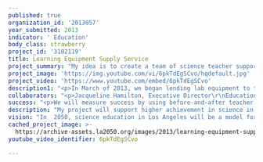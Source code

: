 ```yaml
---
published: true
organization_id: '2013057'
year_submitted: 2013
indicator: ' Education'
body_class: strawberry
project_id: '3102119'
title: Learning Equipment Supply Service
project_summary: "My idea is to create a team of science teacher support  specialists who will visit up to fifteen teachers per week in Los Angeles middle and elementary schools, including the three high school science teachers whom we already serve.  We would support their students’ acquisition of grade-level math and science skills and knowledge by offering three services:  \r\n<p>(1) creation of tutoring programs, </p>\r\n<p>(2) delivery of teacher-driven technical support and professional development, and </p>\r\n<p>(3) facilitation of project-based and other types of labor-intensive innovative learning activities.  \r\nExperience and material resources for these three services already exist on our team.</p>\r\n\r\n<p>My indicator is Education. </p> <p> On a completely volunteer basis, running on personal donations from  me, we have been serving a few Los Angeles science teachers with lab equipment loans for about a year.  Feedback from teachers, administrators, and project advisors has indicated that lab equipment is not the biggest problem in Los Angeles inner-city science education.  Instead, we need to address deficits in basic skills and scientific background knowledge for younger students before they hit high school.  Formal research studies confirm that the basic academic skill levels of inner-city students diverge from the skill levels of their richer counterparts by the sixth grade, as reviewed by this scholarly article from an education research agency: http://educationnorthwest.org/webfm_send/529 .  \r\nJournalism in Los Angeles confirms the need for more science education at elementary schools too, as proclaimed in this Los Angeles Times article: http://articles.latimes.com/2006/nov/20/opinion/ed-science20 .\r\n\r\nThe three services that I am proposing for funding here would directly address these problems.  These are not new ideas. </p>\r\n<p>1) Basic skills tutoring programs already exist at a few Los Angeles schools, and we have set one up ourselves at a high school; our inner-city students either need more of these or need to be connected to these.  </p>\r\n<p> 2) High-quality professional development sessions for science teachers are made available by agencies such as CalTeach at UCLA and JPL at NASA, but none of these programs provide teachers with customized technical help to meet each teacher’s specific needs and goals in their respective classrooms with their own students.  </p>\r\n<p> 3) Many L.A. schoolteachers already implement new ways to get more of their students to learn science, such as project-based learning and problem-based learning, but these inspiring incidences of active learning can be increased and spread to other teachers too, if expert help, teacher support and equipment were to be more readily available. </p> \r\n\r\n<p>These activities will impact education in Los Angeles by improving the skills and interests of students, especially the minority students, flowing into our inner-city Los Angeles high schools.  There, our high school teachers will encounter more confidence and better skills in their students, along with better college and career prospects.  Inner-city high school science and math teachers will be able to teach at higher levels, with greater rigor.  The resultant increases in self-efficacy of both high school students and their teachers will be evident in higher graduation rates and higher rates of interest in scientific careers.  Ultimately, we will see more of our students going to college and more of our students landing stimulating and well-paid jobs in L.A. associated with science, technology, engineering, and mathematics. </p>\r\n\r\n<p>The Learning Equipment Supply Service is currently staffed by volunteers, including me,  in our spare time.  The skills that we practice in our sustaining day jobs directly relate to the services that I am proposing here; for example,  I’m an experienced lab technician at a fancy private school where I serve and support eight science teachers with their technical needs, and I have also been a middle school science teacher, a high school chemistry teacher, and an adjunct college chemistry instructor.  With the LA 2050 grant, we can bring our already-polished skills into the public school arena, to produce a better L.A. for 2050. </p>"
project_image: 'https://img.youtube.com/vi/6pkTdEgSCvo/hqdefault.jpg'
project_video: 'https://www.youtube.com/embed/6pkTdEgSCvo'
description1: "<p>In March of 2013, we began lending lab equipment to the science teacher at YouthBuild Charter School in Pacoima. </p>\r\n\r\n<p>In March of 2013, we constructed a physics demonstration device and donated it to a physics teacher at University High School in Los Angeles.</p>\r\n\r\n<p>In February of 2013, we successfully arranged for a college chemistry major to volunteer as a teaching assistant and tutor in a local Los Angeles high school chemistry classroom (Humanitas Academy of Art and Technology, LAUSD).  The following month, we made this arrangement more permanent by establishing a formal partnership between that high school and EPIC (Educational Participation In Communities) of the California State University Los Angeles, whereby college students may earn academic credit for volunteer work at the high school. </p>\r\n\r\n<p>In February of 2013, we brought liquid nitrogen to four Los Angeles middle and high schools for use in demonstrations by teachers.  We also provided the teachers with appropriate safety gear when necessary. </p>\r\n\r\n<p>In January and February of 2013, we acquired valuable lab equipment donations from Dr. Vivian Medina of Baxter Bioscience.</p>\r\n\r\n<p>In January of 2013, we acquired valuable lab equipment donations from Luz Rivas of Iridescent Learning.</p>\r\n\r\n<p>In January of 2013 and in December of 2012, we planned and ran hands-on science activities sessions at the Zimmer Children's Museum.</p>\r\n\r\n<p>In October of 2012, we acquired valuable lab equipment donations from Pasadena City College.</p>\r\n\r\n<p>In August of 2012, we became a non-profit project under the 501(c)3 auspices of the Education Consortium of Central Los Angeles, directed by Jacqueline Hamilton.</p>\r\n\r\n<p>In May of 2012, we lent our first piece of lab equipment to a public school physics teacher in Los Angeles (James Rice of Humanitas Academy of Art and Technology)</p>\r\n\r\n<p>In October of 2011, we opened as a private, profit-seeking business.</p>"
collaborators: "<p>Jacqueline Hamilton, Executive Director\r\nEducation Consortium of Central Los Angeles\r\nECCLA acts as fiscal sponsor for the project; ECCLA works with roughly 55 schools in central L.A.</p><p>James Rice\r\nChemistry & physics teacher \r\nHumanitas Academy of Art & Technology High School</p>\r\n<p>Ruth Chung\r\nLibrarian, Fashion Institute of Design and Merchandising\r\nTeacher, Burbank Unified School District</p><p>Christopher Arellano\r\nRepresentative, United Teachers Los Angeles</p><p>Schetema Stevens\r\nM.S. Chemistry, California Institute of Technology\r\nGraduate Student Researcher in chemical education at University of Nevada, Las Vegas</p>Neyda Muyuz, Student, LA Trade Tech College\r\nIlse Valerio and Ding Huang, Students, Pasadena City College\r\n"
success: "<p>We will measure success by using before-and-after teacher surveys, student surveys, and anonymous student grade averages.  I have budgeted for an independent consultant to evaluate our work, in order to maximize the impartiality and validity of our evaluation.</p>\r\n\r\n<p>Tentatively, I think the following metrics would be appropriate.  I have\r\n adapted these from the United States Navy’s STEM-2-Stern educational outreach program’s evaulation metrics document, located online at:\r\nhttp://www.stem2stern.org/uploaded_images/Proposed%20Minimum%20STEM%20Education%20Program%20Metrics_v6.pdf</p>\r\n\r\n<p>Metric #1 Project reach</p>\r\n<p>Expectations are:  1500 students, 15 teachers, 1350 Black/Hispanic, 750 female.</p>\r\n<p>- Number of teacher participants who maintain participation for 4.5 or \r\nmore months</p>\r\n<p>- Number of student participants who maintain participation for 4.5 or \r\nmore months</p>\r\n<p>- Number of female student participants who maintain participation for 4.5 or more months </p>\r\n<p>- Number of Black + Hispanic student participants who maintain \r\nparticipation for 4.5 or more months</p>\r\n\r\n<p>Metric # 2 Funding</p>\r\n<p>- Does new funding for the following year materialize from elsewhere, based on successful initial work funded by this Goldhirsh LA-2050 grant?</p>\r\n\r\n<p>Metric # 3 Student participant performance</p>\r\n<p>- Student progress in science as reported by participating teachers</p>\r\n<p>- Student progress in basic skills as reported by participating teachers</p>\r\n<p>- STAR basic skills test score improvements in participating classrooms, compared to previous years' classes' scores</p>\r\n<p>- STAR science test scores in participating 5th and 8th grade classrooms, compared to previous years' classes' scores</p>\r\n\r\n<p>Metric # 4 STEM career interest</p>\r\n<p>- Number of participating students with expressed/demonstrated interest in pursuing STEM careers, via pre-project and post-project surveys </p>\r\n\r\n<p>Metric # 5 Teacher impact</p>\r\n<p>- Self-reported teacher confidence in teaching science, via pre-project and post-project surveys</p>\r\n<p>- Number of project-based or other multi-modality, innovative learning activities completed in class due to this project's assistance</p>"
description: "My project will support higher achievement in science in Los Angeles schools, and will contribute to the pipeline of scientists and engineers needed to replace the aging workforce in L.A.'s considerable technology and bioscience industries.  As many as 50% of the current workforce in those industries locally will become eligible to retire within the next five years.  A larger, more diverse pool of qualified engineers and others will benefit L.A. significantly over the long term.\r\n\r\nFurther, increased familiarity and comfort with science at the middle \r\nand high school level will increase the number and quality of local \r\napplicants to college and technical programs.  A better, more diverse, \r\nlarger applicant pool will benefit technical employers in Los Angeles \r\nsuch as Baxter Healthcare, Google, Grifols, SpaceX, others whose hiring needs are expected to increase in coming years.    \r\n\r\nIn addition to this economic benefit to the area, my project may  \r\ncreate a better understanding of scientific issues among the general \r\npublic, including voters.  Such a voting public will have a better \r\nunderstanding of how to evaluate what is presented in the media about science issues relating to public policy, such as energy generation, pollution, climate change, and many other issues.  \r\n\r\nMy project empowers future, voting Angelenos by helping them to acquire the background knowledge that they will need to form well-reasoned opinions on local issues of electoral interest."
vision: "In  2050, science education in Los Angeles will be a model for the nation in the frequency and quality of hands-on activities at even the poorest of public schools.  Graduation rates will have seen significant, sustained increase at the many schools served by my \r\nproject.  For a couple of decades up to 2050, state and community \r\ncollege science programs in Los Angeles will have been seeing larger \r\nnumbers of high-caliber students entering with focused interests in \r\nscience, and this trend will have encouraged these higher-ed schools to increase the quality of their own science programs.  Students served by my project will raise the bar when it comes to science education.\r\n\r\nBy 2050, my project will have evolved to provide services to schools to ensure that their own equipment is always inventoried, in good repair, and ready to use.  The project will also have expanded to  serve teachers in other disciplines such as mathematics, in addition to science.  State and school officials across the nation are developing a new set of curricular standards (\"Common Core State Standards\") which encourage hands-on activities in several different subjects.  The adoption of Common Core will have increased the need for support services like LESS, which will have evolved into better support for teachers learning to use project-based and other innovative hands-on activities.\r\n\r\nIn 2050, my idea's project will be continuing under someone else's \r\nleadership (I'm 38 years old right now), and different funding sources \r\nwill have been identified.  By that time, the project will have been an \r\nindependent non-profit organization for a few decades.  Some schools or maybe even LAUSD will have chosen to support the project as well.  "
cached_project_image: >-
  https://archive-assets.la2050.org/images/2013/learning-equipment-supply-service/img.youtube.com/vi/6pkTdEgSCvo/hqdefault.jpg
youtube_video_identifier: 6pkTdEgSCvo

---
```

